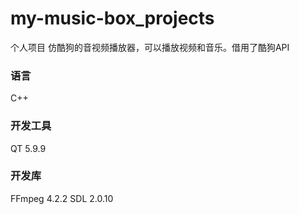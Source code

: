 # my-music-box_projects
个人项目 仿酷狗的音视频播放器，可以播放视频和音乐。借用了酷狗API

### 语言
C++
### 开发工具
QT 5.9.9
### 开发库
FFmpeg 4.2.2
SDL 2.0.10
